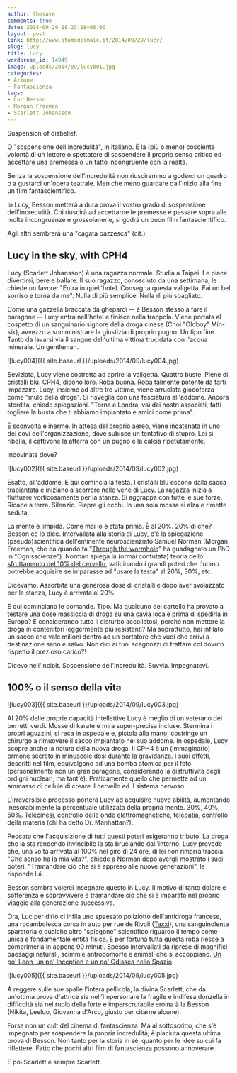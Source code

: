 ```yaml
---
author: thesave
comments: true
date: 2014-09-29 18:23:18+00:00
layout: post
link: http://www.atomodelmale.it/2014/09/29/lucy/
slug: lucy
title: Lucy
wordpress_id: 14949
image: uploads/2014/09/lucy001.jpg
categories:
- Azione
- Fantascienza
tags:
- Luc Besson
- Morgan Freeman
- Scarlett Johansson
---
```


Suspension of disbelief.

O "sospensione dell'incredulità", in italiano. È la (più o meno) cosciente volontà di un lettore o spettatore di sospendere il proprio senso critico ed accettare una premessa o un fatto incongruente con la realtà.

Senza la sospensione dell'incredulità non riusciremmo a goderci un quadro o a gustarci un'opera teatrale. Men che meno guardare dall'inizio alla fine un film fantascientifico.

In Lucy, Besson metterà a dura prova il vostro grado di sospensione dell'incredulità. Chi riuscirà ad accettarne le premesse e passare sopra alle molte incongruenze e grossolanerie, si godrà un buon film fantascientifico.

Agli altri sembrerà una "cagata pazzesca" (cit.).

## Lucy in the sky, with CPH4

Lucy (Scarlett Johansson) è una ragazza normale. Studia a Taipei. Le piace divertirsi, bere e ballare. Il suo ragazzo, conosciuto da una settimana, le chiede un favore: "Entra in quell'hotel. Consegna questa valigetta. Fai un bel sorriso e torna da me". Nulla di più semplice. Nulla di più sbagliato.

Come una gazzella braccata da ghepardi -- è Besson stesso a fare il paragone -- Lucy entra nell'hotel e finisce nella trappola. Viene portata al cospetto di un sanguinario signore della droga cinese (Choi "Oldboy" Min-sik), avvezzo a somministrare la giustizia di proprio pugno. Un tipo fine. Tanto da lavarsi via il sangue dell'ultima vittima trucidata con l'acqua minerale. Un gentleman.

![lucy004]({{ site.baseurl }}/uploads/2014/09/lucy004.jpg)

Seviziata, Lucy viene costretta ad aprire la valigetta. Quattro buste. Piene di cristalli blu. CPH4, dicono loro. Roba buona. Roba talmente potente da farti impazzire.
Lucy, insieme ad altre tre vittime, viene arruolata giocoforza come "mulo della droga". Si risveglia con una fasciatura all'addome. Ancora stordita, chiede spiegazioni.
"Torna a Londra, vai dai nostri associati, fatti togliere la busta che ti abbiamo impiantato e amici come prima".

È sconvolta e inerme. In attesa del proprio aereo, viene incatenata in uno dei covi dell'organizzazione, dove subisce un tentativo di stupro. Lei si ribella, il cattivone la atterra con un pugno e la calcia ripetutamente.

Indovinate dove?

![lucy002]({{ site.baseurl }}/uploads/2014/09/lucy002.jpg)

Esatto, all'addome. E qui comincia la festa.
I cristalli blu escono dalla sacca trapiantata e iniziano a scorrere nelle vene di Lucy. La ragazza inizia a fluttuare vorticosamente per la stanza. Si aggrappa con tutte le sue forze. Ricade a terra. Silenzio. Riapre gli occhi. In una sola mossa si alza e rimette seduta.

La mente è limpida. Come mai lo è stata prima. È al 20%. 20% di che? Besson ce lo dice. Intervallata alla storia di Lucy, c'è la spiegazione (pseudo)scientifica dell'eminente neuroscienziato Samuel Norman (Morgan Freeman, che da quando fa "[Through the wormhole](http://en.wikipedia.org/wiki/Through_the_Wormhole)" ha guadagnato un PhD in "Ognisscienze"). Norman spiega la (ormai confutata) teoria dello [sfruttamento del 10% del cervello](http://it.wikipedia.org/wiki/Sfruttamento_del_10%25_del_cervello), vaticinando i grandi poteri che l'uomo potrebbe acquisire se imparasse ad "usare la testa" al 20%, 30%, etc.

Dicevamo. Assorbita una generosa dose di cristalli e dopo aver svolazzato per la stanza, Lucy è arrivata al 20%.

E qui cominciano le domande. Tipo. Ma qualcuno del cartello ha provato a testare una dose massiccia di droga su una cavia locale prima di spedirla in Europa? E considerando tutto il disturbo accollatosi, perché non mettere la droga in contenitori leggermente più resistenti? Ma soprattutto, hai infilato un sacco che vale milioni dentro ad un portatore che vuoi che arrivi a destinazione sano e salvo. Non dici ai tuoi scagnozzi di trattare col dovuto rispetto il prezioso carico?!

Dicevo nell'incipit. Sospensione dell'incredulità.
Suvvia. Impegnatevi.

## 100% o il senso della vita

![lucy003]({{ site.baseurl }}/uploads/2014/09/lucy003.jpg)

Al 20% delle proprie capacità intellettive Lucy è meglio di un veterano dei berretti verdi. Mosse di karate e mira super-precisa incluse. Stermina i propri aguzzini, si reca in ospedale e, pistola alla mano, costringe un chirurgo a rimuovere il sacco impiantato nel suo addome. In ospedale, Lucy scopre anche la natura della nuova droga. Il CPH4 è un (immaginario) ormone secreto in minuscole dosi durante la gravidanza. I suoi effetti, descritti nel film, equivalgono ad una bomba atomica per il feto (personalmente non un gran paragone, considerando la distruttività degli ordigni nucleari, ma tant'è). Praticamente quello che permette ad un ammasso di cellule di creare il cervello ed il sistema nervoso.

L'irreversibile processo porterà Lucy ad acquisire nuove abilità, aumentando inesorabilmente la percentuale utilizzata della propria mente. 30%, 40%, 50%. Telecinesi, controllo delle onde elettromagnetiche, telepatia, controllo della materia (chi ha detto Dr. Manhattan?).

Peccato che l'acquisizione di tutti questi poteri esigeranno tributo. La droga che la sta rendendo invincibile la sta bruciando dall'interno. Lucy prevede che, una volta arrivata al 100% nel giro di 24 ore, di lei non rimarrà traccia. "Che senso ha la mia vita?", chiede a Norman dopo avergli mostrato i suoi poteri. "Tramandare ciò che si è appreso alle nuove generazioni", le risponde lui.

Besson sembra volerci insegnare questo in Lucy. Il motivo di tanto dolore e sofferenza è sopravvivere e tramandare ciò che si è imparato nel proprio viaggio alla generazione successiva.

Ora, Luc per dirlo ci infila uno spaesato poliziotto dell'antidroga francese, una rocambolesca corsa in auto per rue de Rivoli ([Taxxi](http://it.wikipedia.org/wiki/Taxxi)), una sanguinolenta sparatoria e qualche altro "spiegone" scientifico riguardo il tempo come unica e fondamentale entità fisica.
E per fortuna tutta questa roba riesce a comprimerla in appena 90 minuti. Spesso intervallati da riprese di magnifici paesaggi naturali, scimmie antropomorfe e animali che si accoppiano. [Un po' Leon, un po' Inception e un po' Odissea nello Spazio](https://twitter.com/FilmosphereCom/status/493025106567106560/photo/1).

![lucy005]({{ site.baseurl }}/uploads/2014/09/lucy005.jpg)

A reggere sulle sue spalle l'intera pellicola, la divina Scarlett, che da un'ottima prova d'attrice sia nell'impersonare la fragile e indifesa donzella in difficoltà sia nel ruolo della forte e imperscrutabile eroina à la Besson (Nikita, Leeloo, Giovanna d'Arco, giusto per citarne alcune).

Forse non un cult del cinema di fantascienza. Ma al sottoscritto, che s'è impegnato per sospendere la propria incredulità, è piaciuta questa ultima prova di Besson. Non tanto per la storia in sé, quanto per le idee su cui fa riflettere. Fatto che pochi altri film di fantascienza possono annoverare.

E poi Scarlett è sempre Scarlett.
